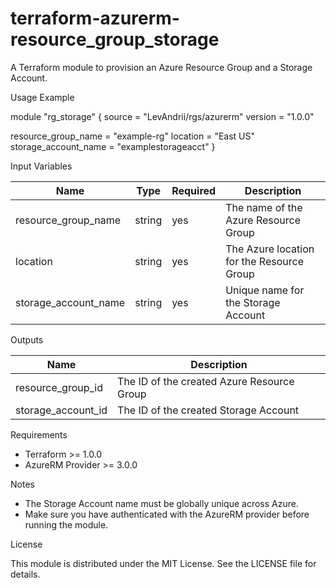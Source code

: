 # terraform-azurerm-resource_group_storage

A Terraform module to provision an Azure Resource Group and a Storage Account.

Usage Example

module "rg_storage" {
  source  = "LevAndrii/rgs/azurerm"
  version = "1.0.0"

  resource_group_name     = "example-rg"
  location                = "East US"
  storage_account_name    = "examplestorageacct"
}

Input Variables

| Name                  | Type   | Required | Description                              |
|-----------------------|--------|----------|------------------------------------------|
| resource_group_name   | string | yes      | The name of the Azure Resource Group     |
| location              | string | yes      | The Azure location for the Resource Group|
| storage_account_name  | string | yes      | Unique name for the Storage Account      |

Outputs

| Name                 | Description                               |
|----------------------|-------------------------------------------|
| resource_group_id    | The ID of the created Azure Resource Group |
| storage_account_id   | The ID of the created Storage Account      |

Requirements

- Terraform >= 1.0.0
- AzureRM Provider >= 3.0.0

Notes

- The Storage Account name must be globally unique across Azure.
- Make sure you have authenticated with the AzureRM provider before running the module.

License

This module is distributed under the MIT License. See the LICENSE file for details.